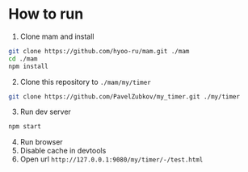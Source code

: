 # How to run

1. Clone mam and install
```bash
git clone https://github.com/hyoo-ru/mam.git ./mam
cd ./mam
npm install
```

2. Clone this repository to `./mam/my/timer`
```bash
git clone https://github.com/PavelZubkov/my_timer.git ./my/timer
```

3. Run dev server
```bash
npm start
```

4. Run browser
5. Disable cache in devtools
6. Open url `http://127.0.0.1:9080/my/timer/-/test.html`
